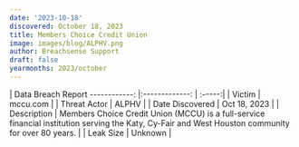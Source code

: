 ```yaml
---
date: '2023-10-18'
discovered: October 18, 2023
title: Members Choice Credit Union
image: images/blog/ALPHV.png
author: Breachsense Support
draft: false
yearmonths: 2023/october
---
```



| Data Breach Report
------------:     |:-------------:    | :-----:|
| Victim      | mccu.com      | 
| Threat Actor      | ALPHV      | 
| Date Discovered      | Oct 18, 2023      | 
| Description      | Members Choice Credit Union (MCCU) is a full-service financial institution serving the Katy, Cy-Fair and West Houston community for over 80 years.      | 
| Leak Size      | Unknown      | 

